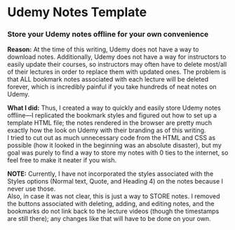 # Udemy Notes Template

### Store your Udemy notes offline for your own convenience

**Reason:** At the time of this writing, Udemy does not have a way to download notes. Additionally, Udemy does not have a way for instructors to easily update their courses, so instructors may often have to delete most/all of their lectures in order to replace them with updated ones. The problem is that ALL bookmark notes associated with each lecture will be deleted forever, which is incredibly painful if you take hundreds of neat notes on Udemy.

**What I did:** Thus, I created a way to quickly and easily store Udemy notes offline—I replicated the bookmark styles and figured out how to set up a template HTML file; the notes rendered in the browser are pretty much exactly how the look on Udemy with their branding as of this writing.\
I tried to cut out as much unnecessary code from the HTML and CSS as possible (how it looked in the beginning was an absolute disaster), but my goal was purely to find a way to store my notes with 0 ties to the internet, so feel free to make it neater if you wish.

**NOTE:** Currently, I have not incorporated the styles associated with the Styles options (Normal text, Quote, and Heading 4) on the notes because I never use those.\
Also, in case it was not clear, this is just a way to STORE notes. I removed the buttons associated with deleting, adding, and editing notes, and the bookmarks do not link back to the lecture videos (though the timestamps are still there); any changes like that will have to be done on your own.

